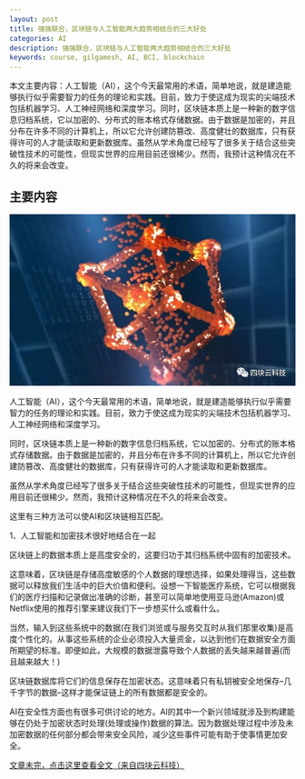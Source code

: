 ```yaml
---
layout: post
title: 强强联合，区块链与人工智能两大趋势相结合的三大好处
categories: AI
description: 强强联合，区块链与人工智能两大趋势相结合的三大好处
keywords: course, gilgamesh, AI, BCI, blockchain
---
```


本文主要内容：人工智能（AI），这个今天最常用的术语，简单地说，就是建造能够执行似乎需要智力的任务的理论和实践。目前，致力于使这成为现实的尖端技术包括机器学习、人工神经网络和深度学习。同时，区块链本质上是一种新的数字信息归档系统，它以加密的、分布式的账本格式存储数据。由于数据是加密的，并且分布在许多不同的计算机上，所以它允许创建防篡改、高度健壮的数据库，只有获得许可的人才能读取和更新数据库。虽然从学术角度已经写了很多关于结合这些突破性技术的可能性，但现实世界的应用目前还很稀少。然而，我预计这种情况在不久的将来会改变。

<!-- more -->

## 主要内容

![images](\images\AI\2018-3-8-union.jpg)

人工智能（AI），这个今天最常用的术语，简单地说，就是建造能够执行似乎需要智力的任务的理论和实践。目前，致力于使这成为现实的尖端技术包括机器学习、人工神经网络和深度学习。

同时，区块链本质上是一种新的数字信息归档系统，它以加密的、分布式的账本格式存储数据。由于数据是加密的，并且分布在许多不同的计算机上，所以它允许创建防篡改、高度健壮的数据库，只有获得许可的人才能读取和更新数据库。

虽然从学术角度已经写了很多关于结合这些突破性技术的可能性，但现实世界的应用目前还很稀少。然而，我预计这种情况在不久的将来会改变。

这里有三种方法可以使AI和区块链相互匹配。

1、人工智能和加密技术很好地结合在一起

区块链上的数据本质上是高度安全的，这要归功于其归档系统中固有的加密技术。

这意味着，区块链是存储高度敏感的个人数据的理想选择，如果处理得当，这些数据可以释放我们生活中的巨大价值和便利。设想一下智能医疗系统，它可以根据我们的医疗扫描和记录做出准确的诊断，甚至可以简单地使用亚马逊(Amazon)或Netflix使用的推荐引擎来建议我们下一步想买什么或看什么。

当然，输入到这些系统中的数据(在我们浏览或与服务交互时从我们那里收集)是高度个性化的。从事这些系统的企业必须投入大量资金，以达到他们在数据安全方面所期望的标准。即便如此，大规模的数据泄露导致个人数据的丢失越来越普遍(而且越来越大！)

区块链数据库将它们的信息保存在加密状态。这意味着只有私钥被安全地保存–几千字节的数据–这样才能保证链上的所有数据都是安全的。

AI在安全性方面也有很多可供讨论的地方。AI的其中一个新兴领域就涉及到构建能够在仍处于加密状态时处理(处理或操作)数据的算法。因为数据处理过程中涉及未加密数据的任何部分都会带来安全风险，减少这些事件可能有助于使事情更加安全。

[文章未完，点击这里查看全文（来自四块云科技）](https://mp.weixin.qq.com/s/7QtaQl_D6KZ86B8aUkf7Dw)


